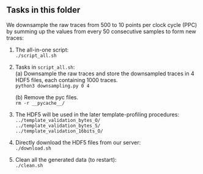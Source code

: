## Tasks in this folder

We downsample the raw traces from 500 to 10 points per clock cycle (PPC) by summing up the values from every 50 consecutive samples to form new traces:

1. The all-in-one script:  
	`./script_all.sh`  

2. Tasks in `script_all.sh`:  
	(a) Downsample the raw traces and store the downsampled traces in 4 HDF5 files, each containing 1000 traces.  
		`python3 downsampling.py 0 4`  

	(b) Remove the pyc files.  
		`rm -r __pycache__/`  

3. The HDF5 will be used in the later template-profiling procedures:  
	`../template_validation_bytes_O/`  
	`../template_validation_bytes_S/`  
	`../template_validation_16bits_O/`  

4. Directly download the HDF5 files from our server:  
	`./download.sh`  

5. Clean all the generated data (to restart):  
	`./clean.sh`  


